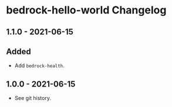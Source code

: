 # bedrock-hello-world Changelog

## 1.1.0 - 2021-06-15

## Added
- Add `bedrock-health`.

## 1.0.0 - 2021-06-15
- See git history.
